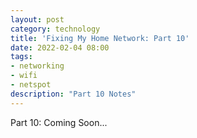 ```yaml
---
layout: post
category: technology
title: 'Fixing My Home Network: Part 10'
date: 2022-02-04 08:00
tags:
- networking
- wifi
- netspot
description: "Part 10 Notes"
---
```


Part 10: Coming Soon...